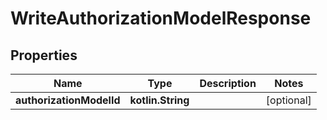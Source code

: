 
# WriteAuthorizationModelResponse

## Properties
Name | Type | Description | Notes
------------ | ------------- | ------------- | -------------
**authorizationModelId** | **kotlin.String** |  |  [optional]



